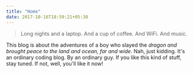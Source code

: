 ```yaml
---
title: "Home"
date: 2017-10-16T18:59:21+05:30
---
```


> Long nights and a laptop. And a cup of coffee. And WiFi. And music.

This blog is about the adventures of a boy who slayed the _dragon and brought
peace to the land and ocean, far and wide_. Nah, just kidding. It's an ordinary
coding blog. By an ordinary guy. If you like this kind of stuff, stay tuned. If
not, well, you'll like it now!
